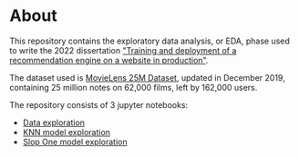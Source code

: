 # About

This repository contains the exploratory data analysis, or EDA, phase used to write the 2022 dissertation ["Training and deployment of a recommendation engine on a website in production"](https://bit.ly/3snGKDv).

The dataset used is [MovieLens 25M Dataset](https://grouplens.org/datasets/movielens/25m/), updated in December 2019, containing 25 million notes on 62,000 films, left by 162,000 users.

The repository consists of 3 jupyter notebooks:

- [Data exploration](./data_exploration.ipynb)
- [KNN model exploration](./KNN_user_user.ipynb)
- [Slop One model exploration](./Slop_one.ipynb)

